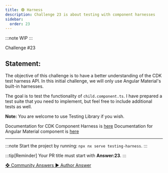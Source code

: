 ```yaml
---
title: 🟢 Harness
description: Challenge 23 is about testing with component harnesses
sidebar:
  order: 23
---
```


:::note
WIP
:::

<div class="chip">Challenge #23</div>

## Statement:

The objective of this challenge is to have a better understanding of the CDK test harness API. In this initial challenge, we will only use Angular Material's built-in harnesses.

The goal is to test the functionality of `child.component.ts`. I have prepared a test suite that you need to implement, but feel free to include additional tests as well.

**Note:** You are welcome to use Testing Library if you wish.

Documentation for CDK Component Harness is [here](https://material.angular.io/cdk/test-harnesses/overview#api-for-test-authors)
Documentation for Angular Material component is [here](https://material.angular.io/components/button/overview)

---

:::note
Start the project by running: `npx nx serve testing-harness`.
:::

:::tip[Reminder]
Your PR title must start with <b>Answer:23</b>.
:::

<div class="article-footer">
  <a
    href="https://github.com/tomalaforge/angular-challenges/pulls?q=label%3A23+label%3Aanswer"
    alt="Harness community solutions">
    ❖ Community Answers
  </a>
  <a
    href='https://github.com/tomalaforge/angular-challenges/pulls?q=label%3A23+label%3A'
    alt="Harness solution author">
    ▶︎ Author Answer
  </a>
  </div>
